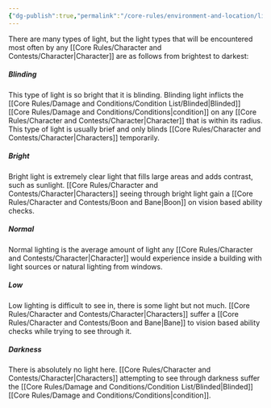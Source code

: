 ```yaml
---
{"dg-publish":true,"permalink":"/core-rules/environment-and-location/lighting/"}
---
```


There are many types of light, but the light types that will be encountered most often by any [[Core Rules/Character and Contests/Character\|Character]] are as follows from brightest to darkest:

##### Blinding
This type of light is so bright that it is blinding. Blinding light inflicts the [[Core Rules/Damage and Conditions/Condition List/Blinded\|Blinded]] [[Core Rules/Damage and Conditions/Conditions\|condition]] on any [[Core Rules/Character and Contests/Character\|Character]] that is within its radius. This type of light is usually brief and only blinds [[Core Rules/Character and Contests/Character\|Characters]] temporarily.

##### Bright
Bright light is extremely clear light that fills large areas and adds contrast, such as sunlight. [[Core Rules/Character and Contests/Character\|Characters]] seeing through bright light gain a [[Core Rules/Character and Contests/Boon and Bane\|Boon]] on vision based ability checks.

##### Normal
Normal lighting is the average amount of light any [[Core Rules/Character and Contests/Character\|Character]] would experience inside a building with light sources or natural lighting from windows.

##### Low
Low lighting is difficult to see in, there is some light but not much. [[Core Rules/Character and Contests/Character\|Characters]] suffer a [[Core Rules/Character and Contests/Boon and Bane\|Bane]] to vision based ability checks while trying to see through it.

##### Darkness
There is absolutely no light here. [[Core Rules/Character and Contests/Character\|Characters]] attempting to see through darkness suffer the [[Core Rules/Damage and Conditions/Condition List/Blinded\|Blinded]] [[Core Rules/Damage and Conditions/Conditions\|condition]].